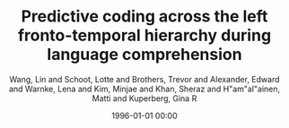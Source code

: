 ---
layout: post
title: Predictive coding across the left fronto-temporal hierarchy during language comprehension

date: 1996-01-01 00:00
author: Wang, Lin and Schoot, Lotte and Brothers, Trevor and Alexander, Edward and Warnke, Lena and Kim, Minjae and Khan, Sheraz and H\"am\"al\"ainen, Matti and Kuperberg, Gina R
journal: Cerebral Cortex

year: 2023
---